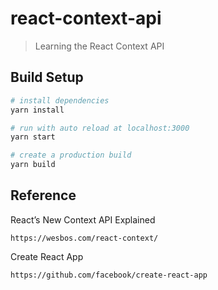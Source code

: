 # react-context-api

> Learning the React Context API

## Build Setup

``` bash
# install dependencies
yarn install

# run with auto reload at localhost:3000
yarn start

# create a production build
yarn build
```

## Reference

React’s New Context API Explained

```
https://wesbos.com/react-context/
```

Create React App

```
https://github.com/facebook/create-react-app
```
